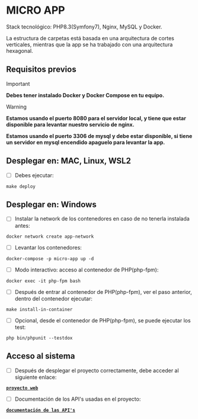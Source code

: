 # MICRO APP
Stack tecnológico: PHP8.3(Symfony7), Nginx, MySQL y Docker.

La estructura de carpetas está basada en una arquitectura de cortes verticales, mientras que la app se ha trabajado con una arquitectura hexagonal.

## Requisitos previos
> [!IMPORTANT]
> **Debes tener instalado Docker y Docker Compose en tu equipo.**

> [!WARNING]
> **Estamos usando el puerto 8080 para el servidor local, y tiene que estar disponible para levantar nuestro servicio de nginx.**
> 
> **Estamos usando el puerto 3306 de mysql y debe estar disponible, si tiene un servidor en mysql encendido apaguelo para levantar la app.**


## Desplegar en: MAC, Linux, WSL2

- [ ] Debes ejecutar:

```shell
make deploy
```

## Desplegar en: Windows

- [ ] Instalar la network de los contenedores en caso de no tenerla instalada antes:

```shell
docker network create app-network
```

- [ ] Levantar los contenedores:

```shell
docker-compose -p micro-app up -d
```

- [ ] Modo interactivo: acceso al contenedor de PHP(php-fpm):

```shell
docker exec -it php-fpm bash 
```

- [ ] Después de entrar al contenedor de PHP(php-fpm), ver el paso anterior, dentro del contenedor ejecutar:

```shell
make install-in-container
```

- [ ] Opcional, desde el contenedor de PHP(php-fpm), se puede ejecutar los test:

```shell
php bin/phpunit --testdox
```

## Acceso al sistema

- [ ] Después de desplegar el proyecto correctamente, debe acceder al siguiente enlace:

[**`proyecto web`**](http://localhost:8080/trips)

- [ ] Documentación de los API's usadas en el proyecto:

[**`documentación de las API's`**](http://localhost:8080/api/doc)